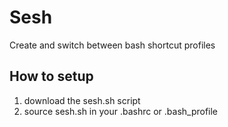 # Sesh
Create and switch between bash shortcut profiles

## How to setup
1. download the sesh.sh script
2. source sesh.sh in your .bashrc or .bash_profile
